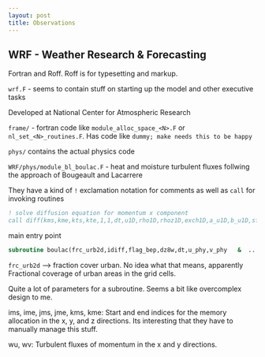 ```yaml
---
layout: post
title: Observations
---
```


## WRF - Weather Research & Forecasting

Fortran and Roff. Roff is for typesetting and markup.

`wrf.F` - seems to contain stuff on starting up the model and other executive tasks

Developed at National Center for Atmospheric Research

`frame/` - fortran code like `module_alloc_space_<N>.F` or `nl_set_<N>_routines.F`.
Has code like `dummy; make needs this to be happy`

`phys/` contains the actual physics code

`WRF/phys/module_bl_boulac.F` - heat and moisture turbulent fluxes follwing the approach of Bougeault and Lacarrere

They have a kind of `!` exclamation notation for comments as well as `call` for invoking routines

```fortran
! solve diffusion equation for momentum x component
call diff(kms,kme,kts,kte,1,1,dt,u1D,rho1D,rhoz1D,exch1D,a_u1D,b_u1D,sf1D,vl1D,dz1D,wu1D)
```

main entry point

```fortran
subroutine boulac(frc_urb2d,idiff,flag_bep,dz8w,dt,u_phy,v_phy   &  ...)
```

`frc_urb2d` --> fraction cover urban. No idea what that means, apparently Fractional coverage of urban areas in the grid cells.

Quite a lot of parameters for a subroutine. Seems a bit like overcomplex design to me.

ims, ime, jms, jme, kms, kme: Start and end indices for the memory allocation in the x, y, and z directions.
Its interesting that they have to manually manage this stuff.

wu, wv: Turbulent fluxes of momentum in the x and y directions.

